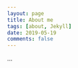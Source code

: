 ```yaml
---
layout: page
title: About me
tags: [about, Jekyll]
date: 2019-05-19
comments: false
---
```

    
...